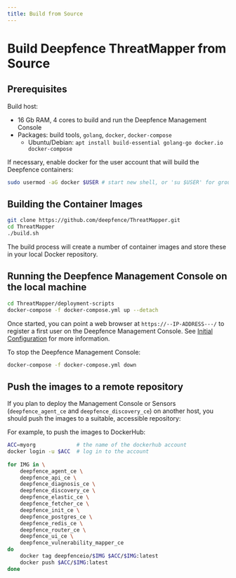 ```yaml
---
title: Build from Source
---
```


# Build Deepfence ThreatMapper from Source

## Prerequisites

Build host:
 * 16 Gb RAM, 4 cores to build and run the Deepfence Management Console
 * Packages: build tools, `golang`, `docker`, `docker-compose`
   * Ubuntu/Debian: `apt install build-essential golang-go docker.io docker-compose`

If necessary, enable docker for the user account that will build the Deepfence containers:

```bash
sudo usermod -aG docker $USER # start new shell, or 'su $USER' for group change to take effect
```

## Building the Container Images

```bash
git clone https://github.com/deepfence/ThreatMapper.git
cd ThreatMapper
./build.sh
```

The build process will create a number of container images and store these in your local Docker repository.

## Running the Deepfence Management Console on the local machine

```bash
cd ThreatMapper/deployment-scripts
docker-compose -f docker-compose.yml up --detach
```

Once started, you can point a web browser at `https://--IP-ADDRESS---/` to register a first user on the Deepfence Management Console.  See [Initial Configuration](../console/initial-configuration) for more information.

To stop the Deepfence Management Console:

```bash
docker-compose -f docker-compose.yml down
```

## Push the images to a remote repository

If you plan to deploy the Management Console or Sensors (`deepfence_agent_ce` and `deepfence_discovery_ce`) on another host, you should push the images to a suitable, accessible repository:

For example, to push the images to DockerHub:

```bash
ACC=myorg             # the name of the dockerhub account 
docker login -u $ACC  # log in to the account
    
for IMG in \
    deepfence_agent_ce \
    deepfence_api_ce \
    deepfence_diagnosis_ce \
    deepfence_discovery_ce \
    deepfence_elastic_ce \
    deepfence_fetcher_ce \
    deepfence_init_ce \
    deepfence_postgres_ce \
    deepfence_redis_ce \
    deepfence_router_ce \
    deepfence_ui_ce \
    deepfence_vulnerability_mapper_ce
do
    docker tag deepfenceio/$IMG $ACC/$IMG:latest
    docker push $ACC/$IMG:latest
done
```
